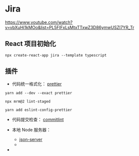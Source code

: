 # Jira

https://www.youtube.com/watch?v=vbXuHi1kMOo&list=PL5FIFxLsMtxTTxwZ3D86ymwUSZl7YR_Tr

## React 项目初始化

```shell
npx create-react-app jira --template typescript
```

## 插件

- 代码统一格式化： [prettier](https://prettier.io/)

```shell
yarn add --dev --exact prettier

npx mrm@2 lint-staged

yarn add eslint-config-prettier
```

- 代码提交检查： [commitlint](https://github.com/conventional-changelog/commitlint)

- 本地 Node 服务器：
  - [json-server](https://github.com/typicode/json-server)
  -
-

